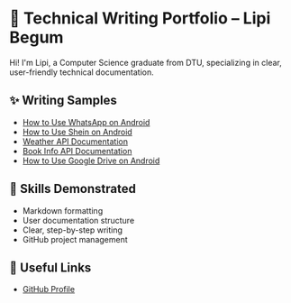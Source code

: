 #  📘 Technical Writing Portfolio – Lipi Begum

Hi! I'm Lipi, a Computer Science graduate from DTU, specializing in clear, user-friendly technical documentation.

## ✨ Writing Samples

- [How to Use WhatsApp on Android](whatsapp-guide.md)
- [How to Use Shein on Android](shein-guide.md)
- [Weather API Documentation](weather-api-doc.md)
- [Book Info API Documentation](BOOK-Info-doc.md)
- [How to Use Google Drive on Android](google-drive-guide.md)

##  🧠 Skills Demonstrated

- Markdown formatting
- User documentation structure
- Clear, step-by-step writing
- GitHub project management
## 🔗 Useful Links

- [GitHub Profile](https://github.com/lipi-tech)
